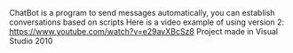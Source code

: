ChatBot is a program to send messages automatically, you can establish conversations based on scripts
Here is a video example of using version 2: https://www.youtube.com/watch?v=e29avXBcSz8
Project made in Visual Studio 2010
